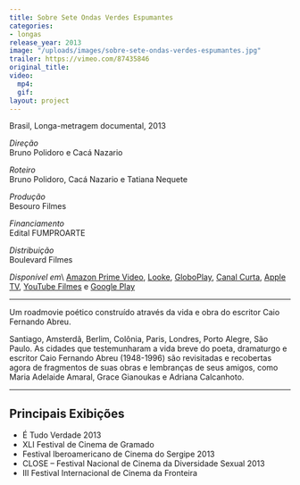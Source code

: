 ```yaml
---
title: Sobre Sete Ondas Verdes Espumantes
categories:
- longas
release_year: 2013
image: "/uploads/images/sobre-sete-ondas-verdes-espumantes.jpg"
trailer: https://vimeo.com/87435846
original_title: 
video:
  mp4: 
  gif: 
layout: project
---
```


Brasil, Longa-metragem documental, 2013

_Direção_  
Bruno Polidoro e Cacá Nazario

_Roteiro_  
Bruno Polidoro, Cacá Nazario e Tatiana Nequete

_Produção_  
Besouro Filmes

_Financiamento_  
Edital FUMPROARTE

_Distribuição_  
Boulevard Filmes

*Disponível em*\ 
[Amazon Prime Video](https://www.primevideo.com/dp/amzn1.dv.gti.b2b98d71-8b79-52cd-cc05-fcefeb511e73?autoplay=0&ref_=atv_cf_strg_wb), [Looke](https://www.looke.com.br/filmes/sobre-sete-ondas-verdes-espumantes), [GloboPlay](https://globoplay.globo.com/sobre-sete-ondas-verdes-espumantes/t/qnFncy817x/), [Canal Curta](https://canalcurta.tv.br/filme/?name=sobre_sete_ondas_verdes_espumantes), [Apple TV](https://itunes.apple.com/br/movie/sobre-sete-ondas-verdes-espumantes/id915809710), [YouTube Filmes](https://www.youtube.com/watch?v=5huuaP4nsqw) e [Google Play](https://play.google.com/store/movies/details?id=5huuaP4nsqw)

---

Um roadmovie poético construído através da vida e obra do escritor Caio Fernando Abreu.

Santiago, Amsterdã, Berlim, Colônia, Paris, Londres, Porto Alegre, São Paulo. As cidades que testemunharam a vida breve do poeta, dramaturgo e escritor Caio Fernando Abreu (1948-1996) são revisitadas e recobertas agora de fragmentos de suas obras e lembranças de seus amigos, como Maria Adelaide Amaral, Grace Gianoukas e Adriana Calcanhoto.

---

## Principais Exibições

- É Tudo Verdade 2013
- XLI Festival de Cinema de Gramado
- Festival Iberoamericano de Cinema do Sergipe 2013
- CLOSE – Festival Nacional de Cinema da Diversidade Sexual 2013
- III Festival Internacional de Cinema da Fronteira
